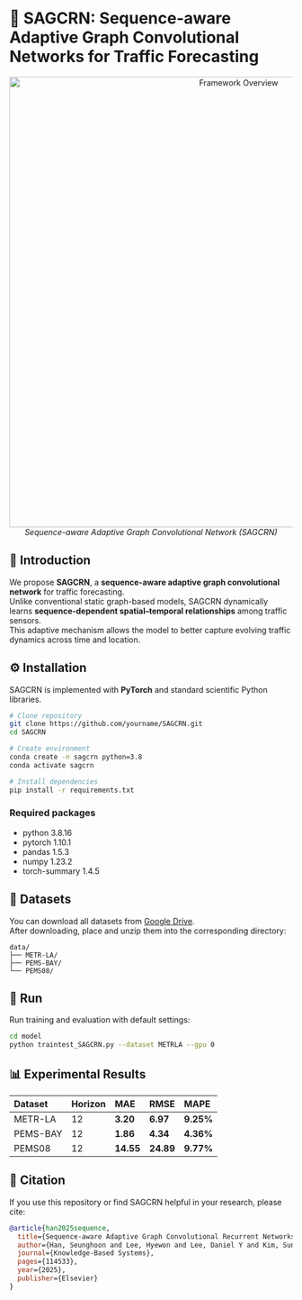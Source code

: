 # 🚦 SAGCRN: Sequence-aware Adaptive Graph Convolutional Networks for Traffic Forecasting  

<p align="center">
  <img src="framework_overview.png" alt="Framework Overview" width="800">
  <br>
  <em>Sequence-aware Adaptive Graph Convolutional Network (SAGCRN)</em>
</p>

## 📌 Introduction  
We propose **SAGCRN**, a **sequence-aware adaptive graph convolutional network** for traffic forecasting.  
Unlike conventional static graph-based models, SAGCRN dynamically learns **sequence-dependent spatial–temporal relationships** among traffic sensors.  
This adaptive mechanism allows the model to better capture evolving traffic dynamics across time and location.  

## ⚙️ Installation  
SAGCRN is implemented with **PyTorch** and standard scientific Python libraries.

```bash
# Clone repository
git clone https://github.com/yourname/SAGCRN.git
cd SAGCRN

# Create environment
conda create -n sagcrn python=3.8
conda activate sagcrn

# Install dependencies
pip install -r requirements.txt
```

### Required packages
- python 3.8.16
- pytorch 1.10.1
- pandas 1.5.3
- numpy 1.23.2
- torch-summary 1.4.5


## 🧩 Datasets  
You can download all datasets from [Google Drive](https://drive.google.com/drive/folders/1Q7Ec6I1i2al_CWt7bPQalYHY4y7e_Tkl?usp=sharing).  
After downloading, place and unzip them into the corresponding directory:  
```
data/  
├── METR-LA/  
├── PEMS-BAY/  
└── PEMS08/  
```

## 🚀 Run  

Run training and evaluation with default settings:

```bash
cd model
python traintest_SAGCRN.py --dataset METRLA --gpu 0
```

## 📊 Experimental Results  

| Dataset | Horizon | MAE | RMSE | MAPE |
|:---------|:-----|:---------|:---------|:---------|
| METR-LA  | 12   | **3.20** | **6.97** | **9.25%** |
| PEMS-BAY | 12   | **1.86** | **4.34** | **4.36%** |
| PEMS08   | 12   | **14.55** | **24.89** | **9.77%** |


## 🧾 Citation  
If you use this repository or find SAGCRN helpful in your research, please cite:

```bibtex
@article{han2025sequence,
  title={Sequence-aware Adaptive Graph Convolutional Recurrent Networks for Traffic Forecasting},
  author={Han, Seunghoon and Lee, Hyewon and Lee, Daniel Y and Kim, Sung-Soo and Yoon, Susik and Lim, Sungsu},
  journal={Knowledge-Based Systems},
  pages={114533},
  year={2025},
  publisher={Elsevier}
}

